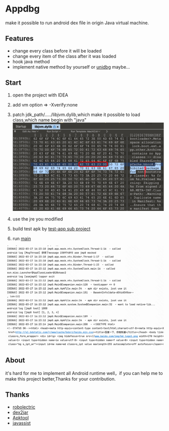 # Appdbg
make it possible to run android dex file in origin Java virtual machine.

## Features
- change every class before it will be loaded
- change every item of the class after it was loaded
- hook java method
- implement native method by yourself or [unidbg](https://github.com/zhkl0228/unidbg) maybe...

## Start

1. open the project with IDEA

2. add vm option => -Xverify:none

3. patch jdk_path/...../libjvm.dylib,which make it possible to load class,which name begin with "java"
![](assets/package.png)

4. use the jre you modified

5. build test apk by [test-app sub project](test-app)

6. run [main](core/src/main/java/jmp0/Main.kt)
   
![](assets/1.png)

## About
it's hard for me to implement all Android runtime well，if you can help me to make this project better,Thanks for your contribution. 

## Thanks
- [robolectric](https://github.com/robolectric/robolectric)
- [dex2jar](https://github.com/pxb1988/dex2jar)
- [Apktool](https://github.com/iBotPeaches/Apktool)
- [javassist](https://github.com/jboss-javassist/javassist)